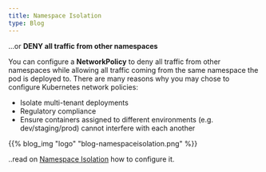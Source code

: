 ```yaml
---
title: Namespace Isolation
type: Blog
---
```


...or **DENY all traffic from other namespaces**


You can configure a **NetworkPolicy** to deny all traffic from other namespaces while allowing all traffic 
coming from the same namespace the pod is deployed to. There are many reasons why you may chose to configure Kubernetes 
network policies:
 - Isolate multi-tenant deployments
 - Regulatory compliance
 - Ensure containers assigned to different environments (e.g. dev/staging/prod) cannot interfere with each another                                                

{{% blog_img "logo" "blog-namespaceisolation.png" %}}


..read on [Namespace Isolation](/howto/networkisolation) how to configure it.